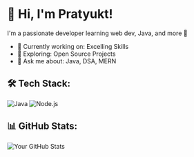 # 👋 Hi, I'm Pratyukt!

I'm a passionate developer learning web dev, Java, and more 🚀

- 🌱 Currently working on: Excelling Skills
- 🔭 Exploring: Open Source Projects
- 💬 Ask me about: Java, DSA, MERN

## 🛠️ Tech Stack:
![Java](https://img.shields.io/badge/Java-ED8B00?style=for-the-badge&logo=java&logoColor=white)
![Node.js](https://img.shields.io/badge/Node.js-339933?style=for-the-badge&logo=nodedotjs&logoColor=white)

## 📊 GitHub Stats:
![Your GitHub Stats](https://github-readme-stats.vercel.app/api?username=pratyukt&show_icons=true&theme=tokyonight)

<!-- Add more sections like trophies, top languages, etc. -->
